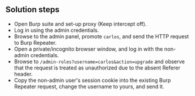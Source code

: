 ## Solution steps

- Open Burp suite and set-up proxy (Keep intercept off).
- Log in using the admin credentials.
- Browse to the admin panel, promote `carlos`, and send the HTTP request to Burp Repeater.
- Open a private/incognito browser window, and log in with the non-admin credentials.
- Browse to `/admin-roles?username=carlos&action=upgrade` and observe that the request is treated as unauthorized due to the absent Referer header.
- Copy the non-admin user's session cookie into the existing Burp Repeater request, change the username to yours, and send it.
